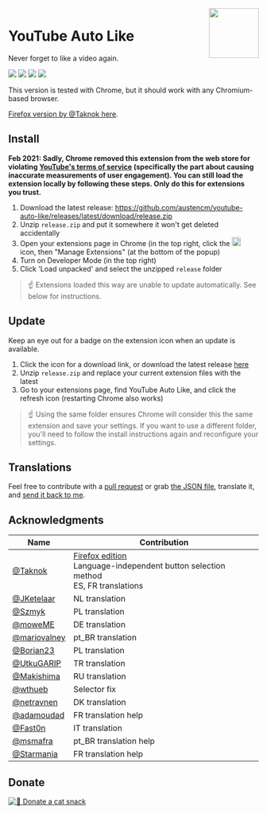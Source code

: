 <img width="100" height="100" src="https://i.imgur.com/CwAIwN6.png" align="right" />

# YouTube Auto Like

Never forget to like a video again.

![](https://img.shields.io/github/downloads/austencm/youtube-auto-like/total?style=flat)
![](https://img.shields.io/github/downloads/austencm/youtube-auto-like/latest/total?style=flat)
![](https://img.shields.io/github/v/release/austencm/youtube-auto-like)
![](https://img.shields.io/github/release-date/austencm/youtube-auto-like)

This version is tested with Chrome, but it should work with any Chromium-based browser.

[Firefox version by @Taknok here](https://addons.mozilla.org/en-US/firefox/addon/youtube_auto_like/).

## Install

**Feb 2021: Sadly, Chrome removed this extension from the web store for violating [YouTube's terms of service](https://www.youtube.com/t/terms) (specifically the part about causing inaccurate measurements of user engagement). You can still load the extension locally by following these steps. Only do this for extensions you trust.**

1. Download the latest release: https://github.com/austencm/youtube-auto-like/releases/latest/download/release.zip
1. Unzip `release.zip` and put it somewhere it won't get deleted accidentally
1. Open your extensions page in Chrome (in the top right, click the <img width="18" height="18" src="https://lh3.googleusercontent.com/5nlvcUtFevZLAkSJALBl5Fa8thP_-mGFnUngJLuAFzt0jws-Lr09I9mIfawW4vKiT6k=w36-h36" alt="puzzle piece"> icon, then "Manage Extensions" (at the bottom of the popup)
1. Turn on Developer Mode (in the top right)
1. Click 'Load unpacked' and select the unzipped `release` folder

> ☝️ Extensions loaded this way are unable to update automatically. See below for instructions.

## Update

Keep an eye out for a badge on the extension icon when an update is available.

1. Click the icon for a download link, or download the latest release [here](https://github.com/austencm/youtube-auto-like/releases/latest/download/release.zip)
1. Unzip `release.zip` and replace your current extension files with the latest
1. Go to your extensions page, find YouTube Auto Like, and click the refresh icon (restarting Chrome also works)

> ☝️ Using the same folder ensures Chrome will consider this the same extension and save your settings. If you want to use a different folder, you'll need to follow the install instructions again and reconfigure your settings.

## Translations

Feel free to contribute with a [pull request](https://github.com/austencm/youtube-auto-like/pulls) or grab [the JSON file](https://raw.githubusercontent.com/austencm/youtube-auto-like/master/app/_locales/en/messages.json), translate it, and [send it back to me](mailto:heyausten@gmail.com).

## Acknowledgments

| Name                                           | Contribution                                                                                                                                                    |
| ---------------------------------------------- | --------------------------------------------------------------------------------------------------------------------------------------------------------------- |
| [@Taknok](https://github.com/Taknok)           | [Firefox edition](https://addons.mozilla.org/en-US/firefox/addon/youtube_auto_like/)<br />Language-independent button selection method<br />ES, FR translations |
| [@JKetelaar](https://github.com/JKetelaar)     | NL translation                                                                                                                                                  |
| [@Szmyk](https://github.com/Szmyk)             | PL translation                                                                                                                                                  |
| [@moweME](https://github.com/moweME)           | DE translation                                                                                                                                                  |
| [@mariovalney](https://github.com/mariovalney) | pt_BR translation                                                                                                                                               |
| [@Borian23](https://github.com/Borian23)       | PL translation                                                                                                                                                  |
| [@UtkuGARIP](https://github.com/UtkuGARIP)     | TR translation                                                                                                                                                  |
| [@Makishima](https://github.com/Makishima)     | RU translation                                                                                                                                                  |
| [@wthueb](https://github.com/wthueb)           | Selector fix                                                                                                                                                    |
| [@netravnen](https://github.com/netravnen)     | DK translation                                                                                                                                                  |
| [@adamoudad](https://github.com/adamoudad)     | FR translation help                                                                                                                                             |
| [@Fast0n](https://github.com/Fast0n)           | IT translation                                                                                                                                                  |
| [@msmafra](https://github.com/msmafra)         | pt_BR translation help                                                                                                                                          |
| [@Starmania](https://github.com/Starmania)     | FR translation help                                                                                                                                             |

## Donate

<a href="https://www.buymeacoffee.com/austen"><img src="https://img.buymeacoffee.com/button-api/?text=Donate a cat snack&emoji=🍣&slug=austen&button_colour=ff0000&font_colour=ffffff&font_family=Lato&outline_colour=ffffff&coffee_colour=FFDD00" alt="🍣 Donate a cat snack" /></a>
